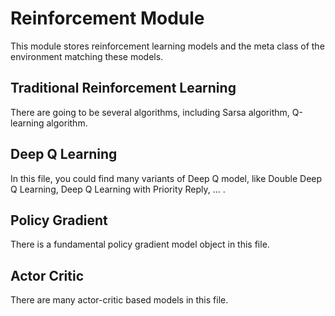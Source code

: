 # Reinforcement Module
This module stores reinforcement learning models and the meta class of the environment matching these models.

## Traditional Reinforcement Learning
There are going to be several algorithms, including Sarsa algorithm, Q-learning algorithm.

## Deep Q Learning
In this file, you could find many variants of Deep Q model, like Double Deep Q Learning, Deep Q Learning with Priority Reply, 
... .

## Policy Gradient
There is a fundamental policy gradient model object in this file.

## Actor Critic
There are many actor-critic based models in this file.
